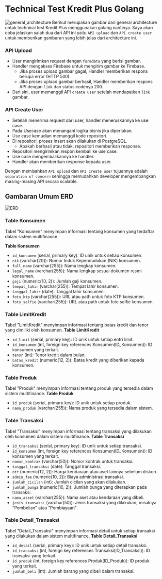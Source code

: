 # Technical Test Kredit Plus Golang
![general_architecture](https://firebasestorage.googleapis.com/v0/b/crwn-db-6edbc.appspot.com/o/Kredit%20plus.png?alt=media&token=edd2db01-8276-43a5-8846-580026883d5d)
Berikut merupakan gambar dari general architecture untuk technical test Kredit Plus menggunakan golang nantinya. Saya akan coba jelaskan salah dua dari API ini yaitu `API upload` dan `API create user` untuk memberikan gambaran yang lebih jelas dari architecture ini. 
### API Upload
- User mengirimkan request dengan `formdata` yang berisi gambar.
- Handler mengakses Firebase untuk mengirim gambar ke Firebase.
   - Jika proses upload gambar gagal, Handler memberikan respons berupa error (HTTP 500).
   - Jika proses upload gambar berhasil, Handler memberikan respons API dengan `link` dan status codenya 200.
- Dari sini, user memanggil API `create user` setelah mendapatkan `link` gambar.
### API Create User
- Setelah menerima request dari user, handler meneruskannya ke use case.
- Pada Usecase akan menangani logika bisnis jika diperlukan.
- Use case kemudian memanggil kode repositori.
- Di repositori, proses insert akan dilakukan di PostgreSQL.
   - Apakah berhasil atau tidak, repositori memberikan response.
- Repositori mengirimkan respon kembali ke use case.
- Use case mengembalikannya ke handler.
- Handler akan memberikan response kepada user.

Dengan memisahkan `API upload` dan `API create user` tujuannya adalah `separation of concern` sehingga memudahkan developer mengembangkan masing-masing API secara scalable.
## Gambaran Umum ERD
![ERD](https://firebasestorage.googleapis.com/v0/b/crwn-db-6edbc.appspot.com/o/KP%20(2).png?alt=media&token=8fabdf22-0d51-4cb0-a087-71e46aa45224)

### Table Konsumen
Tabel "Konsumen" menyimpan informasi tentang konsumen yang terdaftar dalam sistem multifinance.

**Table Konsumen**
- `id_konsumen` (serial, primary key): ID unik untuk setiap konsumen.
- `nik` (varchar(20)): Nomor Induk Kependudukan (NIK) konsumen.
- `full_name` (varchar(255)): Nama lengkap konsumen.
- `legal_name` (varchar(255)): Nama lengkap sesuai dokumen resmi konsumen.
- `gaji` (numeric(10, 2)): Jumlah gaji konsumen.
- `tempat_lahir` (varchar(255)): Tempat lahir konsumen.
- `tanggal_lahir` (date): Tanggal lahir konsumen.
- `foto_ktp` (varchar(255)): URL atau path untuk foto KTP konsumen.
- `foto_selfie` (varchar(255)): URL atau path untuk foto selfie konsumen.

### Table LimitKredit
Tabel "LimitKredit" menyimpan informasi tentang batas kredit dan tenor yang dimiliki oleh konsumen.
**Table LimitKredit**
- `id_limit` (serial, primary key): ID unik untuk setiap entri limit.
- `id_konsumen` (int, foreign key references Konsumen(ID_Konsumen)): ID konsumen yang terkait.
- `tenor` (int): Tenor kredit dalam bulan.
- `batas_kredit` (numeric(12, 2)): Batas kredit yang diberikan kepada konsumen.

### Table Produk
Tabel "Produk" menyimpan informasi tentang produk yang tersedia dalam sistem multifinance.
**Table Produk**
- `id_produk` (serial, primary key): ID unik untuk setiap produk.
- `nama_produk` (varchar(255)): Nama produk yang tersedia dalam sistem.

### Table Transaksi
Tabel "Transaksi" menyimpan informasi tentang transaksi yang dilakukan oleh konsumen dalam sistem multifinance.
**Table Transaksi**
- `id_transaksi` (serial, primary key): ID unik untuk setiap transaksi.
- `id_konsumen` (int, foreign key references Konsumen(ID_Konsumen)): ID konsumen yang terkait.
- `nomor_kontrak` (varchar(50)): Nomor kontrak untuk transaksi.
- `tanggal_transaksi` (date): Tanggal transaksi.
- `otr` (numeric(12, 2)): Harga kendaraan atau aset lainnya sebelum diskon.
- `admin_fee` (numeric(10, 2)): Biaya administrasi transaksi.
- `jumlah_cicilan` (int): Jumlah cicilan yang akan dilakukan.
- `jumlah_bunga` (numeric(10, 2)): Jumlah bunga yang diterapkan pada transaksi.
- `nama_asset` (varchar(255)): Nama aset atau kendaraan yang dibeli.
- `jenis_transaksi` (varchar(50)): Jenis transaksi yang dilakukan, misalnya "Pembelian" atau "Pembiayaan".

### Table Detail_Transaksi
Tabel "Detail_Transaksi" menyimpan informasi detail untuk setiap transaksi yang dilakukan dalam sistem multifinance.
**Table Detail_Transaksi**
- `id_detail` (serial, primary key): ID unik untuk setiap detail transaksi.
- `id_transaksi` (int, foreign key references Transaksi(ID_Transaksi)): ID transaksi yang terkait.
- `id_produk` (int, foreign key references Produk(ID_Produk)): ID produk yang terkait.
- `jumlah_beli` (int): Jumlah barang yang dibeli dalam transaksi.
